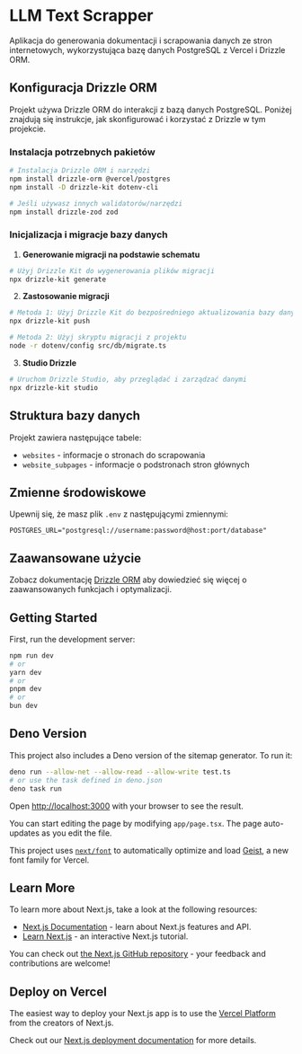 # LLM Text Scrapper

Aplikacja do generowania dokumentacji i scrapowania danych ze stron internetowych, wykorzystująca bazę danych PostgreSQL z Vercel i Drizzle ORM.

## Konfiguracja Drizzle ORM

Projekt używa Drizzle ORM do interakcji z bazą danych PostgreSQL. Poniżej znajdują się instrukcje, jak skonfigurować i korzystać z Drizzle w tym projekcie.

### Instalacja potrzebnych pakietów

```bash
# Instalacja Drizzle ORM i narzędzi
npm install drizzle-orm @vercel/postgres
npm install -D drizzle-kit dotenv-cli

# Jeśli używasz innych walidatorów/narzędzi
npm install drizzle-zod zod
```

### Inicjalizacja i migracje bazy danych

1. **Generowanie migracji na podstawie schematu**

```bash
# Użyj Drizzle Kit do wygenerowania plików migracji
npx drizzle-kit generate
```

2. **Zastosowanie migracji**

```bash
# Metoda 1: Użyj Drizzle Kit do bezpośredniego aktualizowania bazy danych
npx drizzle-kit push

# Metoda 2: Użyj skryptu migracji z projektu
node -r dotenv/config src/db/migrate.ts
```

3. **Studio Drizzle**

```bash
# Uruchom Drizzle Studio, aby przeglądać i zarządzać danymi
npx drizzle-kit studio
```

## Struktura bazy danych

Projekt zawiera następujące tabele:

- `websites` - informacje o stronach do scrapowania
- `website_subpages` - informacje o podstronach stron głównych

## Zmienne środowiskowe

Upewnij się, że masz plik `.env` z następującymi zmiennymi:

```
POSTGRES_URL="postgresql://username:password@host:port/database"
```

## Zaawansowane użycie

Zobacz dokumentację [Drizzle ORM](https://orm.drizzle.team/) aby dowiedzieć się więcej o zaawansowanych funkcjach i optymalizacji.

## Getting Started

First, run the development server:

```bash
npm run dev
# or
yarn dev
# or
pnpm dev
# or
bun dev
```

## Deno Version

This project also includes a Deno version of the sitemap generator. To run it:

```bash
deno run --allow-net --allow-read --allow-write test.ts
# or use the task defined in deno.json
deno task run
```

Open [http://localhost:3000](http://localhost:3000) with your browser to see the result.

You can start editing the page by modifying `app/page.tsx`. The page auto-updates as you edit the file.

This project uses [`next/font`](https://nextjs.org/docs/app/building-your-application/optimizing/fonts) to automatically optimize and load [Geist](https://vercel.com/font), a new font family for Vercel.

## Learn More

To learn more about Next.js, take a look at the following resources:

- [Next.js Documentation](https://nextjs.org/docs) - learn about Next.js features and API.
- [Learn Next.js](https://nextjs.org/learn) - an interactive Next.js tutorial.

You can check out [the Next.js GitHub repository](https://github.com/vercel/next.js) - your feedback and contributions are welcome!

## Deploy on Vercel

The easiest way to deploy your Next.js app is to use the [Vercel Platform](https://vercel.com/new?utm_medium=default-template&filter=next.js&utm_source=create-next-app&utm_campaign=create-next-app-readme) from the creators of Next.js.

Check out our [Next.js deployment documentation](https://nextjs.org/docs/app/building-your-application/deploying) for more details.
